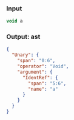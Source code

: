 ### Input
```js
void a
```

### Output: ast
```json
{
  "Unary": {
    "span": "0:6",
    "operator": "Void",
    "argument": {
      "IdentRef": {
        "span": "5:6",
        "name": "a"
      }
    }
  }
}
```
